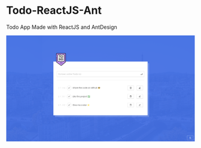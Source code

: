 # Todo-ReactJS-Ant
Todo App Made with ReactJS and AntDesign


![Todo](https://raw.githubusercontent.com/4o4forbidden/Todo-ReactJS-Ant/main/Todo.png)
